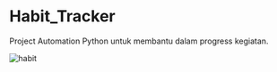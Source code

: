 # Habit_Tracker
Project Automation Python untuk membantu dalam progress kegiatan.



![habit](https://github.com/user-attachments/assets/f40909bc-fe3f-446f-9a98-1f44bc4540db)
